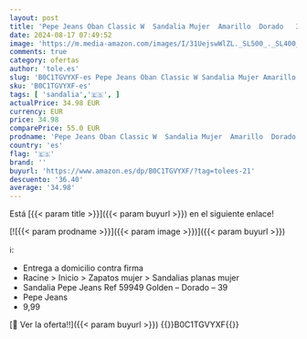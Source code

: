 ```yaml
---
layout: post
title: 'Pepe Jeans Oban Classic W  Sandalia Mujer  Amarillo  Dorado   39 EU'
date: 2024-08-17 07:49:52
image: 'https://m.media-amazon.com/images/I/31UejswWlZL._SL500_._SL400_.jpg'
comments: true
category: ofertas
author: 'tole.es'
slug: 'B0C1TGVYXF-es Pepe Jeans Oban Classic W Sandalia Mujer Amarillo Dorado...'
sku: 'B0C1TGVYXF-es'
tags: [ 'sandalia','🇪🇸', ]
actualPrice: 34.98 EUR
currency: EUR
price: 34.98
comparePrice: 55.0 EUR
prodname: 'Pepe Jeans Oban Classic W  Sandalia Mujer  Amarillo  Dorado   39 EU'
country: 'es'
flag: '🇪🇸'
brand: ''
buyurl: 'https://www.amazon.es/dp/B0C1TGVYXF/?tag=tolees-21'
descuento: '36.40'
average: '34.98'
---
```


Está [{{< param title >}}]({{< param buyurl >}}) en el siguiente enlace!

[![{{< param prodname >}}]({{< param image >}})]({{< param buyurl >}})

ℹ️:

- Entrega a domicilio contra firma
- Racine > Inicio > Zapatos mujer > Sandalias planas mujer
- Sandalia Pepe Jeans Ref 59949 Golden – Dorado – 39
- Pepe Jeans
- 9,99

[🛒 Ver la oferta!!]({{< param buyurl >}})
{{<world>}}B0C1TGVYXF{{</world>}}
